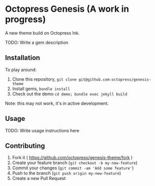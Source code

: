 # Octopress Genesis (A work in progress)

A new theme build on Octopress Ink. 

TODO: Write a gem description

## Installation

To play around:

1. Clone this repository, `git clone git@github.com:octopress/genesis-theme`
2. Install gems, `bundle install`
3. Check out the demo `cd demo; bundle exec jekyll build`

Note: this may not work, it's in active development.

## Usage

TODO: Write usage instructions here

## Contributing

1. Fork it ( https://github.com/octopress/genesis-theme/fork )
2. Create your feature branch (`git checkout -b my-new-feature`)
3. Commit your changes (`git commit -am 'Add some feature'`)
4. Push to the branch (`git push origin my-new-feature`)
5. Create a new Pull Request
